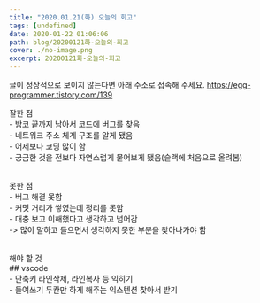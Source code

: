 ```yaml
---
title: "2020.01.21(화) 오늘의 회고"
tags: [undefined]
date: 2020-01-22 01:06:06
path: blog/20200121화-오늘의-회고
cover: ./no-image.png
excerpt: 20200121화-오늘의-회고
---
```

글이 정상적으로 보이지 않는다면 아래 주소로 접속해 주세요.
https://egg-programmer.tistory.com/139
<p data-ke-size="size16" style="text-align: left;">잘한 점<br/>- 밤코 끝까지 남아서 코드에 버그를 찾음<br/>- 네트워크 주소 체계 구조를 알게 됐음<br/>- 어제보다 코딩 많이 함<br/>- 궁금한 것을 전보다 자연스럽게 물어보게 됐음(슬랙에 처음으로 올려봄)<br/><br/></p>

<p data-ke-size="size16" style="text-align: left;">못한 점<br/>- 버그 해결 못함<br/>- 커밋 거리가 쌓였는데 정리를 못함<br/>- 대충 보고 이해했다고 생각하고 넘어감<br/>   -&gt; 많이 말하고 들으면서 생각하지 못한 부분을 찾아나가야 함<br/><br/></p>

<p data-ke-size="size16" style="text-align: left;">해야 할 것<br/>## vscode <br/>- 단축키 라인삭제, 라인복사 등 익히기<br/>- 들여쓰기 두칸만 하게 해주는 익스텐션 찾아서 받기</p>